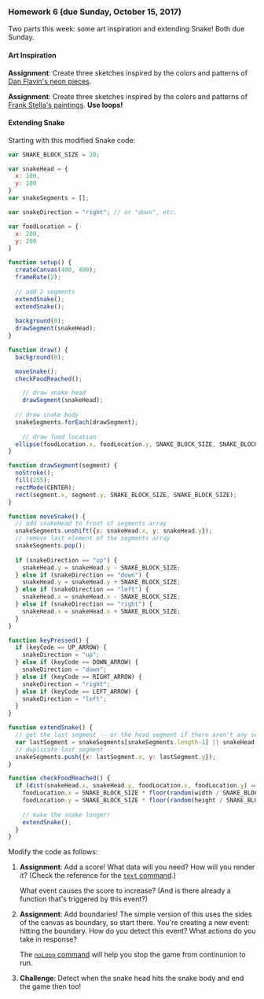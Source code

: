 ### Homework 6 (due Sunday, October 15, 2017)

Two parts this week: some art inspiration and extending Snake! Both due Sunday.

#### Art Inspiration

**Assignment**: Create three sketches inspired by the colors and patterns of [Dan Flavin's neon pieces](https://www.google.com/search?tbm=isch&as_q=Dan+Flavin).

**Assignment**: Create three sketches inspired by the colors and patterns of [Frank Stella's paintings](https://www.google.com/search?tbm=isch&as_q=Frank+Stella). **Use loops!**


#### Extending Snake

Starting with this modified Snake code:

```javascript
var SNAKE_BLOCK_SIZE = 20;

var snakeHead = {
  x: 100,
  y: 100
}
var snakeSegments = [];

var snakeDirection = "right"; // or "down", etc.

var foodLocation = {
  x: 200,
  y: 200
}

function setup() {
  createCanvas(400, 400);
  frameRate(2);
  
  // add 2 segments
  extendSnake();
  extendSnake();
  
  background(0);
  drawSegment(snakeHead);
}

function draw() {
  background(0);

  moveSnake();
  checkFoodReached();

	// draw snake head
	drawSegment(snakeHead);
  	
  // draw snake body
  snakeSegments.forEach(drawSegment);
  
	// draw food location
  ellipse(foodLocation.x, foodLocation.y, SNAKE_BLOCK_SIZE, SNAKE_BLOCK_SIZE);
}

function drawSegment(segment) {
  noStroke();
  fill(255);
  rectMode(CENTER);
  rect(segment.x, segment.y, SNAKE_BLOCK_SIZE, SNAKE_BLOCK_SIZE);
}  

function moveSnake() {
  // add snakeHead to front of segments array
  snakeSegments.unshift({x: snakeHead.x, y: snakeHead.y});
  // remove last element of the segments array
  snakeSegments.pop();
  
  if (snakeDirection == "up") {
    snakeHead.y = snakeHead.y - SNAKE_BLOCK_SIZE;
  } else if (snakeDirection == "down") {
    snakeHead.y = snakeHead.y + SNAKE_BLOCK_SIZE;
  } else if (snakeDirection == "left") {
    snakeHead.x = snakeHead.x - SNAKE_BLOCK_SIZE;
  } else if (snakeDirection == "right") {
    snakeHead.x = snakeHead.x + SNAKE_BLOCK_SIZE;
  }
}

function keyPressed() {
  if (keyCode == UP_ARROW) {
    snakeDirection = "up";
  } else if (keyCode == DOWN_ARROW) {
    snakeDirection = "down";
  } else if (keyCode == RIGHT_ARROW) {
    snakeDirection = "right";
  } else if (keyCode == LEFT_ARROW) {
    snakeDirection = "left";
  }
}

function extendSnake() {
  // get the last segment -- or the head segment if there aren't any segments
  var lastSegment = snakeSegments[snakeSegments.length-1] || snakeHead;
  // duplicate last segment
  snakeSegments.push({x: lastSegment.x, y: lastSegment.y}); 
}

function checkFoodReached() {
  if (dist(snakeHead.x, snakeHead.y, foodLocation.x, foodLocation.y) == 0) {
    foodLocation.x = SNAKE_BLOCK_SIZE * floor(random(width / SNAKE_BLOCK_SIZE));
    foodLocation.y = SNAKE_BLOCK_SIZE * floor(random(height / SNAKE_BLOCK_SIZE));
		
    // make the snake longer!
    extendSnake();
  }
}
```

Modify the code as follows:

1. **Assignment**: Add a score! What data will you need? How will you render it? (Check the reference for the [`text` command](https://p5js.org/reference/#/p5/text).)
	 
	 What event causes the score to increase? (And is there already a function that's triggered by this event?)

2. **Assignment**: Add boundaries! The simple version of this uses the sides of the canvas as boundary, so start there. You're creating a new event: hitting the boundary. How do you detect this event? What actions do you take in response?
   
   The [`noLoop` command](https://p5js.org/reference/#/p5/noLoop) will help you stop the game from continunion to run.

3. **Challenge**: Detect when the snake head hits the snake body and end the game then too!